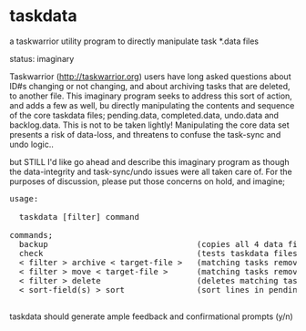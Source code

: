 # taskdata
a taskwarrior utility program to directly manipulate task *.data files

status: imaginary

Taskwarrior (http://taskwarrior.org) users have long asked questions about ID#s changing or not changing, and about archiving tasks that are deleted, to another file. This imaginary program seeks to address this sort of action, and adds a few as well, bu directly manipulating the contents and sequence of the core taskdata files; pending.data, completed.data, undo.data and backlog.data. This is not to be taken lightly! Manipulating the core data set presents a risk of data-loss, and threatens to confuse the task-sync and undo logic.. 

but STILL I'd like go ahead and describe this imaginary program as though the data-integrity and task-sync/undo issues were all taken care of. For the purposes of discussion, please put those concerns on hold, and imagine;

<pre>
usage:

  taskdata [filter] command

commands;
  backup                               (copies all 4 data files +.taskrc to a dated-taskdata.gz (or .zip) file)
  check                                (tests taskdata files for common errors, data format compliance, dupe-uuids, etc)
  < filter > archive < target-file >   (matching tasks removed from completed.data and appended to target-file)
  < filter > move < target-file >      (matching tasks removed from pending.data and appended to target-file)
  < filter > delete                    (deletes matching tasks from completed.data)
  < sort-field(s) > sort               (sort lines in pending.data, according to task sort-field(s))
  </pre>
  
  taskdata should generate ample feedback and confirmational prompts (y/n)




